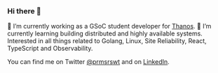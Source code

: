 ### Hi there 👋

:telescope: I’m currently working as a GSoC student developer for [Thanos](https://thanos.io). :seedling: I’m currently learning building distributed and highly available systems. Interested in all things related to Golang, Linux, Site Reliability, React, TypeScript and Observability.

You can find me on Twitter [@prmsrswt](https://twitter.com/prmsrswt) and on [LinkedIn](https://linkedin.com/in/prmsrswt).

<!--
**prmsrswt/prmsrswt** is a ✨ _special_ ✨ repository because its `README.md` (this file) appears on your GitHub profile.

Here are some ideas to get you started:

- 🔭 I’m currently working on ...
- 🌱 I’m currently learning ...
- 👯 I’m looking to collaborate on ...
- 🤔 I’m looking for help with ...
- 💬 Ask me about ...
- 📫 How to reach me: ...
- 😄 Pronouns: ...
- ⚡ Fun fact: ...
-->

